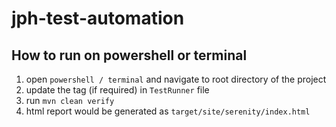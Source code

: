 # jph-test-automation

## How to run on powershell or terminal ##
1. open `powershell / terminal` and navigate to root directory of the project
2. update the tag (if required) in `TestRunner` file
3. run `mvn clean verify`
4. html report would be generated as `target/site/serenity/index.html`